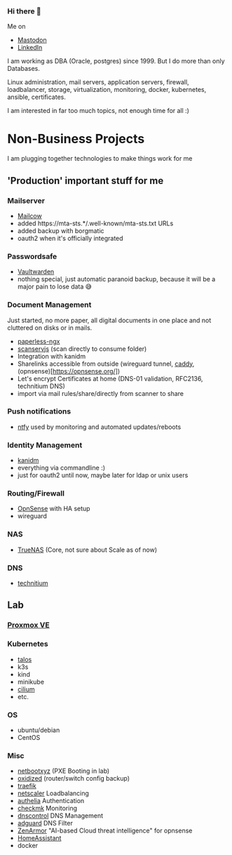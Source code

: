 ### Hi there 👋

Me on
* <a rel="me" href="https://mastodon.social/@stelb">Mastodon</a>
* <a rel="me" href="https://www.linkedin.com/in/stefanlebreton">LinkedIn</a>

I am working as DBA (Oracle, postgres) since 1999. But I do more than only Databases.

Linux administration, mail servers, application servers, firewall, loadbalancer, storage, virtualization, monitoring, docker, kubernetes, ansible, certificates.

I am interested in far too much topics, not enough time for all :)


# Non-Business Projects
I am plugging together technologies to make things work for me

## 'Production' important stuff for me
### Mailserver
* [Mailcow](https://mailcow.email/)
* added https://mta-sts.*/.well-known/mta-sts.txt URLs
* added backup with borgmatic
* oauth2 when it's officially integrated

### Passwordsafe
* [Vaultwarden](https://github.com/dani-garcia/vaultwarden)
* nothing special, just automatic paranoid backup, because it will be a major pain to lose data 😅

### Document Management
Just started, no more paper, all digital documents in one place and not cluttered on disks or in mails.
* [paperless-ngx](https://docs.paperless-ngx.com/)
* [scanservjs](https://github.com/sbs20/scanservjs) (scan directly to consume folder)
* Integration with kanidm
* Sharelinks accessible from outside (wireguard tunnel, [caddy](https://caddyserver.com/), (opnsense)[https://opnsense.org/])
* Let's encrypt Certificates at home (DNS-01 validation, RFC2136, technitium DNS)
* import via mail rules/share/directly from scanner to share

### Push notifications
* [ntfy](https://ntfy.sh/) used by monitoring and automated updates/reboots

### Identity Management
* [kanidm](https://kanidm.com/)
* everything via commandline :)
* just for oauth2 until now, maybe later for ldap or unix users

### Routing/Firewall
* [OpnSense](https://opnsense.org/) with HA setup
* wireguard

### NAS
* [TrueNAS](https://www.truenas.com/truenas-core/) (Core, not sure about Scale as of now)

### DNS
* [technitium](https://technitium.com/)

## Lab
### [Proxmox VE](https://www.proxmox.com/en/proxmox-virtual-environment/overview)
### Kubernetes
* [talos](https://www.talos.dev/)
* k3s
* kind
* minikube
* [cilium](https://cilium.io/)
* etc.
### OS
* ubuntu/debian
* CentOS
### Misc
* [netbootxyz](https://netboot.xyz/) (PXE Booting in lab)
* [oxidized](https://github.com/ytti/oxidized) (router/switch config backup)
* [traefik](https://traefik.io/traefik/)
* [netscaler](https://www.netscaler.com/) Loadbalancing
* [authelia](https://www.authelia.com/) Authentication
* [checkmk](https://checkmk.com/) Monitoring
* [dnscontrol](https://dnscontrol.org/) DNS Management
* [adguard](https://adguard.com/) DNS Filter
* [ZenArmor](https://www.zenarmor.com/) "AI-based Cloud threat intelligence" for opnsense
* [HomeAssistant](https://www.home-assistant.io/)
* docker

<!--
**stelb/stelb** is a ✨ _special_ ✨ repository because its `README.md` (this file) appears on your GitHub profile.

Here are some ideas to get you started:

- 🔭 I’m currently working on ...
- 🌱 I’m currently learning ...
- 👯 I’m looking to collaborate on ...
- 🤔 I’m looking for help with ...
- 💬 Ask me about ...
- 📫 How to reach me: ...
- 😄 Pronouns: ...
- ⚡ Fun fact: ...
-->

